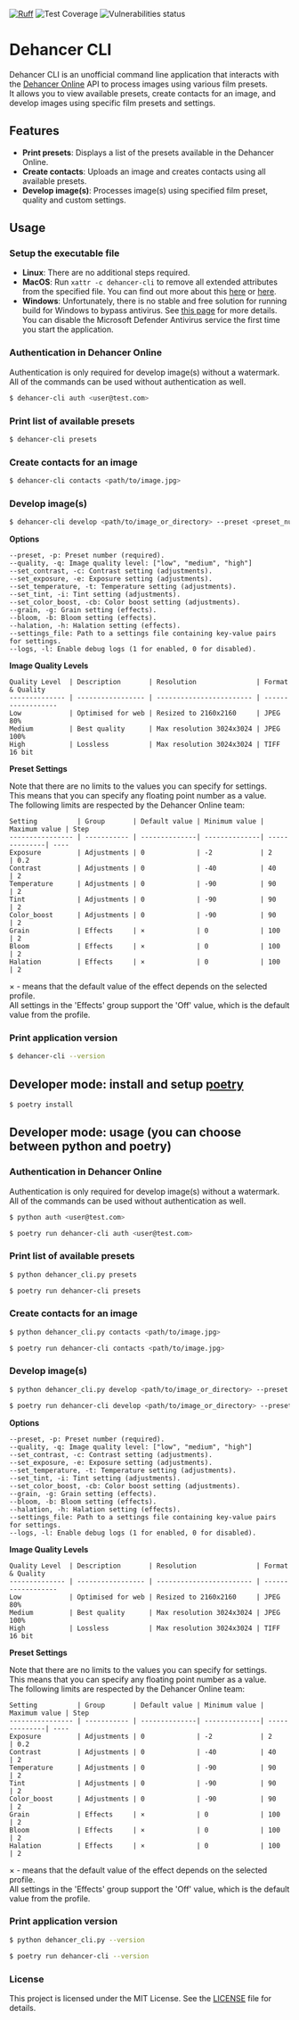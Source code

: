 [![Ruff](https://img.shields.io/endpoint?url=https://raw.githubusercontent.com/astral-sh/ruff/main/assets/badge/v2.json)](https://github.com/astral-sh/ruff)
![Test Coverage](https://github.com/dnsxns/Dehancer-CLI/blob/gh-pages/unit-test/unit-test-coverage.svg?raw=true)
![Vulnerabilities status](https://github.com/dnsxns/Dehancer-CLI/blob/gh-pages/vulnerabilities/vulnerabilities-snyk-result.svg?raw=true)

# Dehancer CLI

Dehancer CLI is an unofficial command line application that interacts with the [Dehancer Online](https://online.dehancer.com/) API to process images using various film presets. <br>
It allows you to view available presets, create contacts for an image, and develop images using specific film presets and settings.

## Features

- **Print presets**: Displays a list of the presets available in the Dehancer Online.
- **Create contacts**: Uploads an image and creates contacts using all available presets.
- **Develop image(s)**: Processes image(s) using specified film preset, quality and custom settings.

## Usage

### Setup the executable file

- **Linux**: There are no additional steps required.
- **MacOS**: Run `xattr -c dehancer-cli` to remove all extended attributes from the specified file. You can find out more about this [here](https://support.apple.com/en-gb/guide/mac-help/mchleab3a043/mac) or [here](https://support.apple.com/en-bw/102445).
- **Windows**: Unfortunately, there is no stable and free solution for running build for Windows to bypass antivirus. See [this page](https://nuitka.net/user-documentation/common-issue-solutions.html#windows-virus-scanners) for more details. <br>
You can disable the Microsoft Defender Antivirus service the first time you start the application.

### Authentication in Dehancer Online

Authentication is only required for develop image(s) without a watermark. <br>
All of the commands can be used without authentication as well.

```bash
$ dehancer-cli auth <user@test.com>
```

### Print list of available presets

```bash
$ dehancer-cli presets
```

### Create contacts for an image

```bash
$ dehancer-cli contacts <path/to/image.jpg>
```

### Develop image(s)

```bash
$ dehancer-cli develop <path/to/image_or_directory> --preset <preset_number> [OPTIONS]
```

**Options**

    --preset, -p: Preset number (required).
    --quality, -q: Image quality level: ["low", "medium", "high"]
    --set_contrast, -c: Contrast setting (adjustments).
    --set_exposure, -e: Exposure setting (adjustments).
    --set_temperature, -t: Temperature setting (adjustments).
    --set_tint, -i: Tint setting (adjustments).
    --set_color_boost, -cb: Color boost setting (adjustments).
    --grain, -g: Grain setting (effects).
    --bloom, -b: Bloom setting (effects).
    --halation, -h: Halation setting (effects).
    --settings_file: Path to a settings file containing key-value pairs for settings.
    --logs, -l: Enable debug logs (1 for enabled, 0 for disabled).

**Image Quality Levels**

    Quality Level  | Description       | Resolution               | Format & Quality
    -------------- | ----------------- | ------------------------ | ------------------
    Low            | Optimised for web | Resized to 2160x2160     | JPEG 80%
    Medium         | Best quality      | Max resolution 3024x3024 | JPEG 100%
    High           | Lossless          | Max resolution 3024x3024 | TIFF 16 bit

**Preset Settings**

Note that there are no limits to the values you can specify for settings.<br>
This means that you can specify any floating point number as a value.<br>
The following limits are respected by the Dehancer Online team:<br>

    Setting          | Group       | Default value | Minimum value | Maximum value | Step
    ---------------- | ----------- | --------------| --------------| --------------| ----
    Exposure         | Adjustments | 0             | -2            | 2             | 0.2
    Contrast         | Adjustments | 0             | -40           | 40            | 2
    Temperature      | Adjustments | 0             | -90           | 90            | 2
    Tint             | Adjustments | 0             | -90           | 90            | 2
    Color_boost      | Adjustments | 0             | -90           | 90            | 2
    Grain            | Effects     | ×             | 0             | 100           | 2
    Bloom            | Effects     | ×             | 0             | 100           | 2
    Halation         | Effects     | ×             | 0             | 100           | 2

× - means that the default value of the effect depends on the selected profile.<br>
All settings in the 'Effects' group support the 'Off' value, which is the default value from the profile.

### Print application version

```bash
$ dehancer-cli --version
```

## Developer mode: install and setup [poetry](https://python-poetry.org/)

```bash
$ poetry install
```

## Developer mode: usage (you can choose between python and poetry)

### Authentication in Dehancer Online

Authentication is only required for develop image(s) without a watermark. <br>
All of the commands can be used without authentication as well.

```bash
$ python auth <user@test.com>

$ poetry run dehancer-cli auth <user@test.com>
```

### Print list of available presets

```bash
$ python dehancer_cli.py presets

$ poetry run dehancer-cli presets
```

### Create contacts for an image

```bash
$ python dehancer_cli.py contacts <path/to/image.jpg>

$ poetry run dehancer-cli contacts <path/to/image.jpg>
```

### Develop image(s)

```bash
$ python dehancer_cli.py develop <path/to/image_or_directory> --preset <preset_number> [OPTIONS]

$ poetry run dehancer-cli develop <path/to/image_or_directory> --preset <preset_number> [OPTIONS]
```

**Options**

    --preset, -p: Preset number (required).
    --quality, -q: Image quality level: ["low", "medium", "high"]
    --set_contrast, -c: Contrast setting (adjustments).
    --set_exposure, -e: Exposure setting (adjustments).
    --set_temperature, -t: Temperature setting (adjustments).
    --set_tint, -i: Tint setting (adjustments).
    --set_color_boost, -cb: Color boost setting (adjustments).
    --grain, -g: Grain setting (effects).
    --bloom, -b: Bloom setting (effects).
    --halation, -h: Halation setting (effects).
    --settings_file: Path to a settings file containing key-value pairs for settings.
    --logs, -l: Enable debug logs (1 for enabled, 0 for disabled).

**Image Quality Levels**

    Quality Level  | Description       | Resolution               | Format & Quality
    -------------- | ----------------- | ------------------------ | ------------------
    Low            | Optimised for web | Resized to 2160x2160     | JPEG 80%
    Medium         | Best quality      | Max resolution 3024x3024 | JPEG 100%
    High           | Lossless          | Max resolution 3024x3024 | TIFF 16 bit

**Preset Settings**

Note that there are no limits to the values you can specify for settings.<br>
This means that you can specify any floating point number as a value.<br>
The following limits are respected by the Dehancer Online team:<br>

    Setting          | Group       | Default value | Minimum value | Maximum value | Step
    ---------------- | ----------- | --------------| --------------| --------------| ----
    Exposure         | Adjustments | 0             | -2            | 2             | 0.2
    Contrast         | Adjustments | 0             | -40           | 40            | 2
    Temperature      | Adjustments | 0             | -90           | 90            | 2
    Tint             | Adjustments | 0             | -90           | 90            | 2
    Color_boost      | Adjustments | 0             | -90           | 90            | 2
    Grain            | Effects     | ×             | 0             | 100           | 2
    Bloom            | Effects     | ×             | 0             | 100           | 2
    Halation         | Effects     | ×             | 0             | 100           | 2

× - means that the default value of the effect depends on the selected profile.<br>
All settings in the 'Effects' group support the 'Off' value, which is the default value from the profile.

### Print application version

```bash
$ python dehancer_cli.py --version

$ poetry run dehancer-cli --version
```

### License

This project is licensed under the MIT License. See the [LICENSE](LICENSE) file for details.
